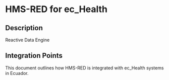 # HMS-RED for ec_Health

## Description

Reactive Data Engine

## Integration Points

This document outlines how HMS-RED is integrated with ec_Health systems in Ecuador.
